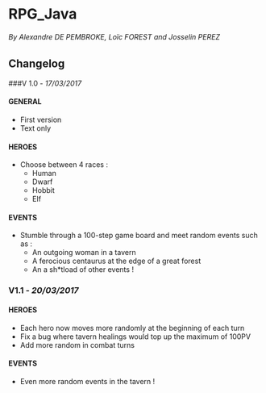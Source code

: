 # RPG_Java
###### By Alexandre DE PEMBROKE, Loïc FOREST  and Josselin PEREZ

## Changelog
###V 1.0 - *17/03/2017*
#### GENERAL
- First version
- Text only

#### HEROES
- Choose between 4 races :
    - Human
    - Dwarf
    - Hobbit
    - Elf
   
#### EVENTS
- Stumble through a 100-step game board and meet random events such as :
    - An outgoing woman in a tavern
    - A ferocious centaurus at the edge of a great forest
    - An a sh*tload of other events !
    
### V1.1 - *20/03/2017*
#### HEROES
- Each hero now moves more randomly at the beginning of each turn
- Fix a bug where tavern healings would top up the maximum of 100PV
- Add more random in combat turns

#### EVENTS
- Even more random events in the tavern !
